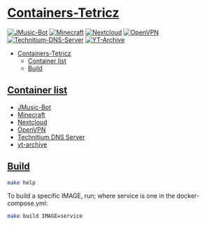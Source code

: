 # [Containers-Tetricz](#containers-tetricz)

[![JMusic-Bot](https://jenkins.tetricz.com/buildStatus/icon?job=Container+Builds%2FJMusic-Bot+Container+Build&subject=JMusic-Bot&style=flat-square)](https://jenkins.tetricz.com/job/Container%20Builds/job/JMusic-Bot%20Container%20Build/)
[![Minecraft](https://jenkins.tetricz.com/buildStatus/icon?job=Container+Builds%2FMinecraft-Containers&subject=Minecraft&style=flat-square)](https://jenkins.tetricz.com/job/Container%20Builds/job/Minecraft-Containers/)
[![Nextcloud](https://jenkins.tetricz.com/buildStatus/icon?job=Container+Builds%2FNextcloud+Container+Build&subject=Nextcloud&style=flat-square)](https://jenkins.tetricz.com/job/Container%20Builds/job/Nextcloud%20Container%20Build/)
[![OpenVPN](https://jenkins.tetricz.com/buildStatus/icon?job=Container+Builds%2FOpenVPN+Container+Build&subject=OpenVPN&style=flat-square)](https://jenkins.tetricz.com/job/Container%20Builds/job/OpenVPN%20Container%20Build/)
[![Technitium-DNS-Server](https://jenkins.tetricz.com/buildStatus/icon?job=Container+Builds%2FTechnitium-DNS-Server+Container+Build&subject=Technitium-DNS-Server&style=flat-square)](https://jenkins.tetricz.com/job/Container%20Builds/job/Technitium-DNS-Server%20Container%20Build/)
[![YT-Archive](https://jenkins.tetricz.com/buildStatus/icon?job=Container+Builds%2FYT-Archive+Build&subject=YT-Archive&style=flat-square)](https://jenkins.tetricz.com/job/Container%20Builds/job/YT-Archive%20Build/)

- [Containers-Tetricz](#containers-tetricz)
  - [Container list](#container-list)
  - [Build](#build)

## [Container list](#container-list)

- [JMusic-Bot](jmusic-bot/)
- [Minecraft](minecraft/)
- [Nextcloud](nextcloud/)
- [OpenVPN](openvpn/)
- [Technitium DNS Server](technitium/)
- [yt-archive](yt-archive/)

## [Build](#build)

```bash
make help
```

To build a specific IMAGE, run; where service is one in the docker-compose.yml:

```bash
make build IMAGE=service
```

